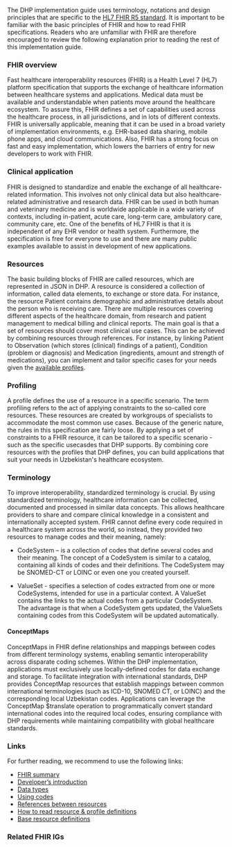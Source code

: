 The DHP implementation guide uses terminology, notations and design principles that are specific to the [HL7 FHIR R5 standard](https://hl7.org/fhir/R5/). It is important to be familiar with the basic principles of FHIR and how to read FHIR specifications. Readers who are unfamiliar with FHIR are therefore encouraged to review the following explanation prior to reading the rest of this implementation guide.

### FHIR overview

Fast healthcare interoperability resources (FHIR) is a Health Level 7 (HL7) platform specification that supports the exchange of healthcare information between healthcare systems and applications. Medical data must be available and understandable when patients move around the healthcare ecosystem. To assure this, FHIR defines a set of capabilities used across the healthcare process, in all jurisdictions, and in lots of different contexts. FHIR is universally applicable, meaning that it can be used in a broad variety of implementation environments, e.g. EHR-based data sharing, mobile phone apps, and cloud communications. Also, FHIR has a strong focus on fast and easy implementation, which lowers the barriers of entry for new developers to work with FHIR.

### Clinical application

FHIR is designed to standardize and enable the exchange of all healthcare-related information. This involves not only clinical data but also healthcare-related administrative and research data. FHIR can be used in both human and veterinary medicine and is worldwide applicable in a wide variety of contexts, including in-patient, acute care, long-term care, ambulatory care, community care, etc. One of the benefits of HL7 FHIR is that it is independent of any EHR vendor or health system. Furthermore, the specification is free for everyone to use and there are many public examples available to assist in development of new applications.

### Resources
The basic building blocks of FHIR are called resources, which are represented in JSON in DHP. A resource is considered a collection of information, called data elements, to exchange or store data. For instance, the resource Patient contains demographic and administrative details about the person who is receiving care. There are multiple resources covering different aspects of the healthcare domain, from research and patient management to medical billing and clinical reports. The main goal is that a set of resources should cover most clinical use cases. This can be achieved by combining resources through references. For instance, by linking Patient to Observation (which stores (clinical) findings of a patient), Condition (problem or diagnosis) and Medication (ingredients, amount and strength of medications), you can implement and tailor specific cases for your needs given the [available profiles](artifacts.html).

### Profiling
A profile defines the use of a resource in a specific scenario. The term profiling refers to the act of applying constraints to the so-called core resources. These resources are created by workgroups of specialists to accommodate the most common use cases. Because of the generic nature, the rules in this specification are fairly loose. By applying a set of constraints to a FHIR resource, it can be tailored to a specific scenario - such as the specific usecasdes that DHP supports. By combining core resources with the profiles that DHP defines, you can build applications that suit your needs in Uzbekistan's healthcare ecosystem.

### Terminology
To improve interoperability, standardized terminology is crucial. By using standardized terminology, healthcare information can be collected, documented and processed in similar data concepts. This allows healthcare providers to share and compare clinical knowledge in a consistent and internationally accepted system. FHIR cannot define every code required in a healthcare system across the world, so instead, they provided two resources to manage codes and their meaning, namely:

* CodeSystem – is a collection of codes that define several codes and their meaning. The concept of a CodeSystem is similar to a catalog, containing all kinds of codes and their definitions. The CodeSystem may be SNOMED-CT or LOINC or even one you created yourself.

* ValueSet - specifies a selection of codes extracted from one or more CodeSystems, intended for use in a particular context. A ValueSet contains the links to the actual codes from a particular CodeSystem. The advantage is that when a CodeSystem gets updated, the ValueSets containing codes from this CodeSystem will be updated automatically.

#### ConceptMaps
ConceptMaps in FHIR define relationships and mappings between codes from different terminology systems, enabling semantic interoperability across disparate coding schemes. Within the DHP implementation, applications must exclusively use locally-defined codes for data exchange and storage. To facilitate integration with international standards, DHP provides ConceptMap resources that establish mappings between common international terminologies (such as ICD-10, SNOMED CT, or LOINC) and the corresponding local Uzbekistan codes. Applications can leverage the ConceptMap $translate operation to programmatically convert standard international codes into the required local codes, ensuring compliance with DHP requirements while maintaining compatibility with global healthcare standards.

### Links

For further reading, we recommend to use the following links:

* [FHIR summary](http://hl7.org/fhir/r5/summary.html)
* [Developer’s introduction](http://hl7.org/fhir/r5/overview-dev.html)
* [Data types](http://hl7.org/fhir/r5/datatypes.html)
* [Using codes](http://hl7.org/fhir/r5/terminologies.html)
* [References between resources](http://hl7.org/fhir/r5/references.html)
* [How to read resource & profile definitions](http://hl7.org/fhir/r5/formats.html#table)
* [Base resource definitions](http://hl7.org/fhir/r5/resource.html)

### Related FHIR IGs

<!-- { // not yet supported by i18n in IG publisher: % include dependency-table.xhtml %} -->

<!-- { // same issue: % include globals-table.xhtml %} -->
